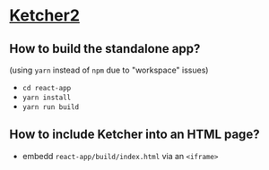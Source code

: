 # [Ketcher2](https://github.com/epam/ketcher)

## How to build the standalone app?
(using `yarn` instead of `npm` due to "workspace" issues)
* `cd react-app`
* `yarn install`
* `yarn run build`

## How to include Ketcher into an HTML page?
* embedd `react-app/build/index.html` via an `<iframe>`

